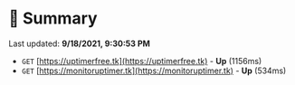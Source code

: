 # 📖 Summary
Last updated: **9/18/2021, 9:30:53 PM**

- `GET` [https://uptimerfree.tk](https://uptimerfree.tk) - **Up** (1156ms)
- `GET` [https://monitoruptimer.tk](https://monitoruptimer.tk) - **Up** (534ms)
